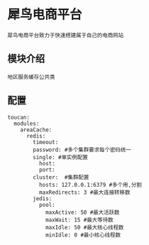 # 犀鸟电商平台

    犀鸟电商平台致力于快速搭建属于自己的电商网站

## 模块介绍
    地区服务缓存公共类
    
    
## 配置
    toucan:
      modules:
        areaCache:
          redis:
            timeout:
            password: #多个集群要求每个密码统一
            single: #单实例配置
              host:
              port:
            cluster:  #集群配置
              hosts: 127.0.0.1:6379 #多个用,分割
              maxRedirects: 3 #最大连接转移数
            jedis:
              pool:
                maxActive: 50 #最大活跃数
                maxWait: 15 #最大等待数
                maxIdle: 50 #最大核心线程数
                minIdle: 0 #最小核心线程数